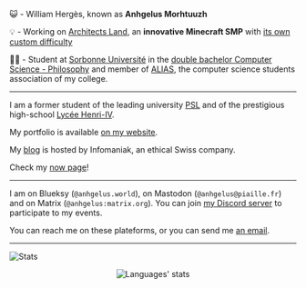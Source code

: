 😺 - William Hergès, known as **Anhgelus Morhtuuzh**

💡 - Working on [Architects Land](https://architects-land.anhgelus.world/), an **innovative Minecraft SMP** with [its own custom difficulty](https://github.com/architects-land/difficulty-death-scaler)

🧑‍💻 - Student at [Sorbonne Université](https://www.sorbonne-universite.fr/) in the [double bachelor Computer Science - Philosophy](https://sciences.sorbonne-universite.fr/formation-sciences/offre-de-formation/licences/doubles-cursus-et-doubles-licences-sciences-et-1) and member of [ALIAS](https://github.com/alias-asso), the computer science students association of my college.

---

I am a former student of the leading university [PSL](https://psl.eu) and of the prestigious high-school [Lycée Henri-IV](https://lycee-henri4.com/).

My portfolio is available [on my website](https://www.anhgelus.world/).

My [blog](https://blog.anhgelus.world/) is hosted by Infomaniak, an ethical Swiss company.

Check my [now page](https://now.anhgelus.world/)!

---

I am on Blueksy (`@anhgelus.world`), on Mastodon (`@anhgelus@piaille.fr`) and on Matrix (`@anhgelus:matrix.org`).
You can join [my Discord server](https://discord.gg/qg74PRXGur) to participate to my events.

You can reach me on these plateforms, or you can send me [an email](mailto:me@anhgelus.world).

---

![Stats](https://github-profile-trophy.vercel.app/?username=anhgelus&no-frame=true&margin-w=15&margin-h=15&theme=discord)

<div align="center">
  <img src="https://github-readme-stats.vercel.app/api/top-langs/?username=anhgelus&layout=donut" alt="Languages' stats">
</div>
